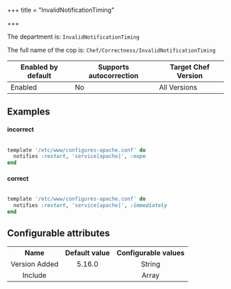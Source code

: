 +++
title = "InvalidNotificationTiming"

+++

<!-- This content is automatically generated. See https://github.com/chef/chef-web-docs/blob/main/generated/README.md -->

The department is: `InvalidNotificationTiming`

The full name of the cop is: `Chef/Correctness/InvalidNotificationTiming`

| Enabled by default | Supports autocorrection | Target Chef Version |
| --- | --- | --- |
| Enabled | No | All Versions |

## Examples


#### incorrect

```ruby

template '/etc/www/configures-apache.conf' do
  notifies :restart, 'service[apache]', :nope
end
```

#### correct

```ruby

template '/etc/www/configures-apache.conf' do
  notifies :restart, 'service[apache]', :immediately
end
```

## Configurable attributes

<table>
<tbody><tr>
<th>Name</th>
<th>Default value</th>
<th>Configurable values</th>
</tr>
<tr>
<td style="text-align:center">Version Added</td>
<td style="text-align:center">5.16.0</td>
<td style="text-align:center">String</td>
</tr>
<tr><td style="text-align:center">Include</td>
<td style="text-align:center"><ul>
</ul>
</td>
<td style="text-align:center">Array</td>
</tr></tbody></table>
